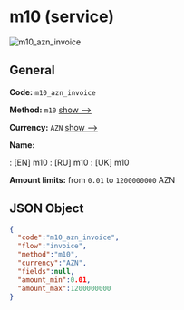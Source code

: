 
# m10 (service) 
![m10_azn_invoice](https://static.openfintech.io/payment_methods/m10_azn_invoice/logo.svg?w=400&c=v0.59.26#w200)  

## General 
 
**Code:** `m10_azn_invoice` 
 
**Method:** `m10` 
 [show -->](/payment-methods/m10/) 
 
**Currency:** `AZN` [show -->](/currencies/AZN/) 
 
**Name:** 
 
:	[EN] m10 
:	[RU] m10 
:	[UK] m10 
 
**Amount limits:** from `0.01` to `1200000000` AZN 

## JSON Object 

```json
{
  "code":"m10_azn_invoice",
  "flow":"invoice",
  "method":"m10",
  "currency":"AZN",
  "fields":null,
  "amount_min":0.01,
  "amount_max":1200000000
}
```  
